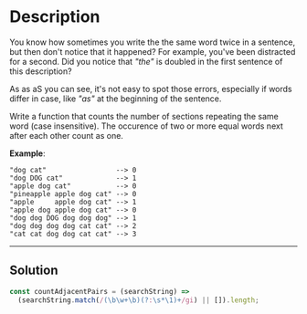 # Description

You know how sometimes you write the the same word twice in a sentence, but then don't notice that it happened? For example, you've been distracted for a second. Did you notice that _"the"_ is doubled in the first sentence of this description?

As as aS you can see, it's not easy to spot those errors, especially if words differ in case, like _"as"_ at the beginning of the sentence.

Write a function that counts the number of sections repeating the same word (case insensitive). The occurence of two or more equal words next after each other count as one.

**Example**:

```
"dog cat"                 --> 0
"dog DOG cat"             --> 1
"apple dog cat"           --> 0
"pineapple apple dog cat" --> 0
"apple     apple dog cat" --> 1
"apple dog apple dog cat" --> 0
"dog dog DOG dog dog dog" --> 1
"dog dog dog dog cat cat" --> 2
"cat cat dog dog cat cat" --> 3
```

---

## Solution

```js
const countAdjacentPairs = (searchString) =>
  (searchString.match(/(\b\w+\b)(?:\s*\1)+/gi) || []).length;
```
